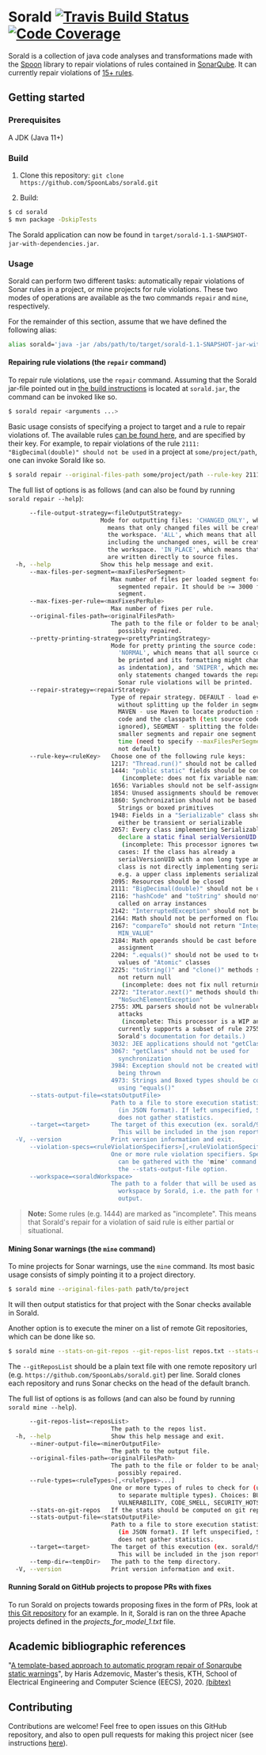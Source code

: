 # Sorald [![Travis Build Status](https://travis-ci.com/SpoonLabs/sorald.svg?branch=master)](https://travis-ci.com/SpoonLabs/sorald) [![Code Coverage](https://codecov.io/gh/SpoonLabs/sorald/branch/master/graph/badge.svg)](https://codecov.io/gh/SpoonLabs/sorald)
Sorald is a collection of java code analyses and transformations made with the [Spoon](https://github.com/INRIA/spoon) library to repair violations of rules contained in [SonarQube](https://rules.sonarsource.com).
It can currently repair violations of [15+ rules](/docs/HANDLED_RULES.md).

## Getting started

### Prerequisites 

A JDK (Java 11+)

### Build

1) Clone this repository: `git clone https://github.com/SpoonLabs/sorald.git`

2) Build:

 ```bash
$ cd sorald
$ mvn package -DskipTests
 ```

The Sorald application can now be found in
`target/sorald-1.1-SNAPSHOT-jar-with-dependencies.jar`.

### Usage

Sorald can perform two different tasks: automatically repair violations of Sonar rules in a
project, or mine projects for rule violations. These two modes of operations
are available as the two commands `repair` and `mine`, respectively.

For the remainder of this section, assume that we have defined the following
alias:

```bash
alias sorald='java -jar /abs/path/to/target/sorald-1.1-SNAPSHOT-jar-with-dependencies.jar'
```

#### Repairing rule violations (the `repair` command)

To repair rule violations, use the `repair` command. Assuming that the Sorald
jar-file pointed out in [the build instructions](#build) is located at
`sorald.jar`, the command can be invoked like so.

```bash
$ sorald repair <arguments ...>
```

Basic usage consists of specifying a project to target and a rule to repair
violations of. The available rules [can be found here](docs/HANDLED_RULES.md),
and are specified by their key. For example, to repair violations of the rule
`2111: "BigDecimal(double)" should not be used` in a project at
`some/project/path`, one can invoke Sorald like so.

```bash
$ sorald repair --original-files-path some/project/path --rule-key 2111
```

The full list of options is as follows (and can also be found by running
`sorald repair --help`):

```bash
      --file-output-strategy=<fileOutputStrategy>
                          Mode for outputting files: 'CHANGED_ONLY', which
                            means that only changed files will be created in
                            the workspace. 'ALL', which means that all files,
                            including the unchanged ones, will be created in
                            the workspace. 'IN_PLACE', which means that results
                            are written directly to source files.
  -h, --help              Show this help message and exit.
      --max-files-per-segment=<maxFilesPerSegment>
                             Max number of files per loaded segment for
                               segmented repair. It should be >= 3000 files per
                               segment.
      --max-fixes-per-rule=<maxFixesPerRule>
                             Max number of fixes per rule.
      --original-files-path=<originalFilesPath>
                             The path to the file or folder to be analyzed and
                               possibly repaired.
      --pretty-printing-strategy=<prettyPrintingStrategy>
                             Mode for pretty printing the source code:
                               'NORMAL', which means that all source code will
                               be printed and its formatting might change (such
                               as indentation), and 'SNIPER', which means that
                               only statements changed towards the repair of
                               Sonar rule violations will be printed.
      --repair-strategy=<repairStrategy>
                             Type of repair strategy. DEFAULT - load everything
                               without splitting up the folder in segments,
                               MAVEN - use Maven to locate production source
                               code and the classpath (test source code is
                               ignored), SEGMENT - splitting the folder into
                               smaller segments and repair one segment at a
                               time (need to specify --maxFilesPerSegment if
                               not default)
      --rule-key=<ruleKey>   Choose one of the following rule keys:
                             1217: "Thread.run()" should not be called directly
                             1444: "public static" fields should be constant
                             	(incomplete: does not fix variable naming)
                             1656: Variables should not be self-assigned
                             1854: Unused assignments should be removed
                             1860: Synchronization should not be based on
                               Strings or boxed primitives
                             1948: Fields in a "Serializable" class should
                               either be transient or serializable
                             2057: Every class implementing Serializable should
                               declare a static final serialVersionUID.
                             	(incomplete: This processor ignores two corner
                               cases: If the class has already a
                               serialVersionUID with a non long type and if the
                               class is not directly implementing serializable
                               e.g. a upper class implements serializable.)
                             2095: Resources should be closed
                             2111: "BigDecimal(double)" should not be used
                             2116: "hashCode" and "toString" should not be
                               called on array instances
                             2142: "InterruptedException" should not be ignored
                             2164: Math should not be performed on floats
                             2167: "compareTo" should not return "Integer.
                               MIN_VALUE"
                             2184: Math operands should be cast before
                               assignment
                             2204: ".equals()" should not be used to test the
                               values of "Atomic" classes
                             2225: "toString()" and "clone()" methods should
                               not return null
                             	(incomplete: does not fix null returning clone())
                             2272: "Iterator.next()" methods should throw
                               "NoSuchElementException"
                             2755: XML parsers should not be vulnerable to XXE
                               attacks
                             	(incomplete: This processor is a WIP and
                               currently supports a subset of rule 2755. See
                               Sorald's documentation for details.)
                             3032: JEE applications should not "getClassLoader"
                             3067: "getClass" should not be used for
                               synchronization
                             3984: Exception should not be created without
                               being thrown
                             4973: Strings and Boxed types should be compared
                               using "equals()"
      --stats-output-file=<statsOutputFile>
                             Path to a file to store execution statistics in
                               (in JSON format). If left unspecified, Sorald
                               does not gather statistics.
      --target=<target>      The target of this execution (ex. sorald/92d377).
                               This will be included in the json report.
  -V, --version              Print version information and exit.
      --violation-specs=<ruleViolationSpecifiers>[,<ruleViolationSpecifiers>...]
                             One or more rule violation specifiers. Specifiers
                               can be gathered with the 'mine' command using
                               the --stats-output-file option.
      --workspace=<soraldWorkspace>
                             The path to a folder that will be used as
                               workspace by Sorald, i.e. the path for the
                               output.
```

> **Note:** Some rules (e.g. 1444) are marked as "incomplete". This means that
> Sorald's repair for a violation of said rule is either partial or
> situational.

#### Mining Sonar warnings (the `mine` command)

To mine projects for Sonar warnings, use the `mine` command. Its most basic
usage consists of simply pointing it to a project directory.

```bash
$ sorald mine --original-files-path path/to/project
```

It will then output statistics for that project with the Sonar checks available
in Sorald.

Another option is to execute the miner on a list of remote Git repositories,
which can be done like so.

```bash
$ sorald mine --stats-on-git-repos --git-repos-list repos.txt --stats-output-file output.txt --temp-dir /tmp
```

The `--gitReposList` should be a plain text file with one remote repository url
(e.g. `https://github.com/SpoonLabs/sorald.git`) per line. Sorald clones each
repository and runs Sonar checks on the head of the default branch.

The full list of options is as follows (and can also be found by running `sorald
mine --help`).

```bash
      --git-repos-list=<reposList>
                             The path to the repos list.
  -h, --help                 Show this help message and exit.
      --miner-output-file=<minerOutputFile>
                             The path to the output file.
      --original-files-path=<originalFilesPath>
                             The path to the file or folder to be analyzed and
                               possibly repaired.
      --rule-types=<ruleTypes>[,<ruleTypes>...]
                             One or more types of rules to check for (use ','
                               to separate multiple types). Choices: BUG,
                               VULNERABILITY, CODE_SMELL, SECURITY_HOTSPOT
      --stats-on-git-repos   If the stats should be computed on git repos.
      --stats-output-file=<statsOutputFile>
                             Path to a file to store execution statistics in
                               (in JSON format). If left unspecified, Sorald
                               does not gather statistics.
      --target=<target>      The target of this execution (ex. sorald/92d377).
                               This will be included in the json report.
      --temp-dir=<tempDir>   The path to the temp directory.
  -V, --version              Print version information and exit.
```

#### Running Sorald on GitHub projects to propose PRs with fixes

To run Sorald on projects towards proposing fixes in the form of PRs, look at [this Git repository](https://github.com/HarisAdzemovic/SQ-Repair-CI-Integration) for an example. In it, Sorald is ran on the three Apache projects defined in the *projects_for_model_1.txt* file.
 
## Academic bibliographic references

"[A template-based approach to automatic program repair of Sonarqube static warnings](http://kth.diva-portal.org/smash/get/diva2:1433710/FULLTEXT01.pdf)", by Haris Adzemovic, Master's thesis, KTH, School of Electrical Engineering and Computer Science (EECS), 2020. [(bibtex)](http://www.diva-portal.org/smash/references?referenceFormat=BIBTEX&pids=[diva2:1433710]&fileName=export.txt)
 
## Contributing

Contributions are welcome! Feel free to open issues on this GitHub repository, and also to open pull requests for making this project nicer (see instructions [here](/docs/CONTRIBUTING.md)).
